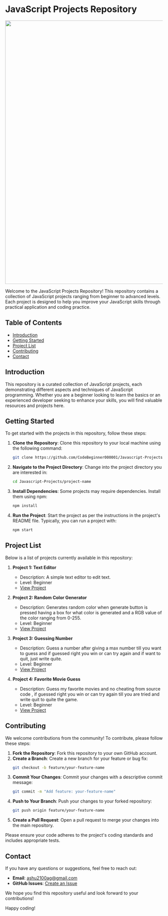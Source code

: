 # JavaScript Projects Repository

<img width="840px" src="https://github.com/CodeBeginner000001/Javascript-Project/assets/92913917/b76ffebb-e271-4852-a019-c1d2c23d5e30">

Welcome to the JavaScript Projects Repository! This repository contains a collection of JavaScript projects ranging from beginner to advanced levels. Each project is designed to help you improve your JavaScript skills through practical application and coding practice.

## Table of Contents

- [Introduction](#introduction)
- [Getting Started](#getting-started)
- [Project List](#project-list)
- [Contributing](#contributing)
- [Contact](#contact)

## Introduction

This repository is a curated collection of JavaScript projects, each demonstrating different aspects and techniques of JavaScript programming. Whether you are a beginner looking to learn the basics or an experienced developer seeking to enhance your skills, you will find valuable resources and projects here.

## Getting Started

To get started with the projects in this repository, follow these steps:

1. **Clone the Repository**: Clone this repository to your local machine using the following command:
   ```bash
   git clone https://github.com/CodeBeginner000001/Javascript-Projects.git
   ```
2. **Navigate to the Project Directory**: Change into the project directory you are interested in:
   ```bash
   cd Javascript-Projects/project-name
   ```
3. **Install Dependencies**: Some projects may require dependencies. Install them using npm:
   ```bash
   npm install
   ```
4. **Run the Project**: Start the project as per the instructions in the project's README file. Typically, you can run a project with:
   ```bash
   npm start
   ```

## Project List

Below is a list of projects currently available in this repository:

1. **Project 1: Text Editor**
   - Description: A simple text editor to edit text.
   - Level: Beginner
   - [View Project](./to-do-list-app)

2. **Project 2: Random Color Generator**
   - Description: Generates random color when generate button is pressed having a box for what color is generated and a RGB value of the color ranging from 0-255.
   - Level: Beginner
   - [View Project](./weather-app)

3. **Project 3: Guessing Number**
   - Description: Guess a number after giving a max number till you want to guess and if guessed right you win or can try again and if want to quit, just write quite.
   - Level: Beginner
   - [View Project](./calculator)

4. **Project 4: Favorite Movie Guess**
   - Description: Guess my favorite movies and no cheating from source code , if guessed right you win or can try again till you are tried and write quit to quite the game.
   - Level: Beginner
   - [View Project](./real-time-chat-app)

## Contributing

We welcome contributions from the community! To contribute, please follow these steps:

1. **Fork the Repository**: Fork this repository to your own GitHub account.
2. **Create a Branch**: Create a new branch for your feature or bug fix:
   ```bash
   git checkout -b feature/your-feature-name
   ```
3. **Commit Your Changes**: Commit your changes with a descriptive commit message:
   ```bash
   git commit -m "Add feature: your-feature-name"
   ```
4. **Push to Your Branch**: Push your changes to your forked repository:
   ```bash
   git push origin feature/your-feature-name
   ```
5. **Create a Pull Request**: Open a pull request to merge your changes into the main repository.

Please ensure your code adheres to the project's coding standards and includes appropriate tests.

## Contact

If you have any questions or suggestions, feel free to reach out:

- **Email**: ashu2100ag@gmail.com
- **GitHub Issues**: [Create an Issue](https://github.com/CodeBeginner000001/Javascript-Projects/issues)

We hope you find this repository useful and look forward to your contributions!

Happy coding!
